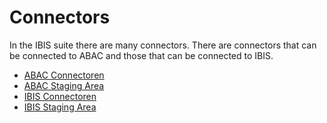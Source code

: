# Connectors

In the IBIS suite there are many connectors. There are connectors that 
can be connected to ABAC and those that can be connected to IBIS.

- [ABAC Connectoren](./Connectoren/SysPage_AbacConnector.md)
- [ABAC Staging Area](./Connectoren/SysPage_AbacStagingArea.md)
- [IBIS Connectoren](./Connectoren/SysPage_Connector.md)
- [IBIS Staging Area](./Connectoren/IBIS_StagingArea.md)